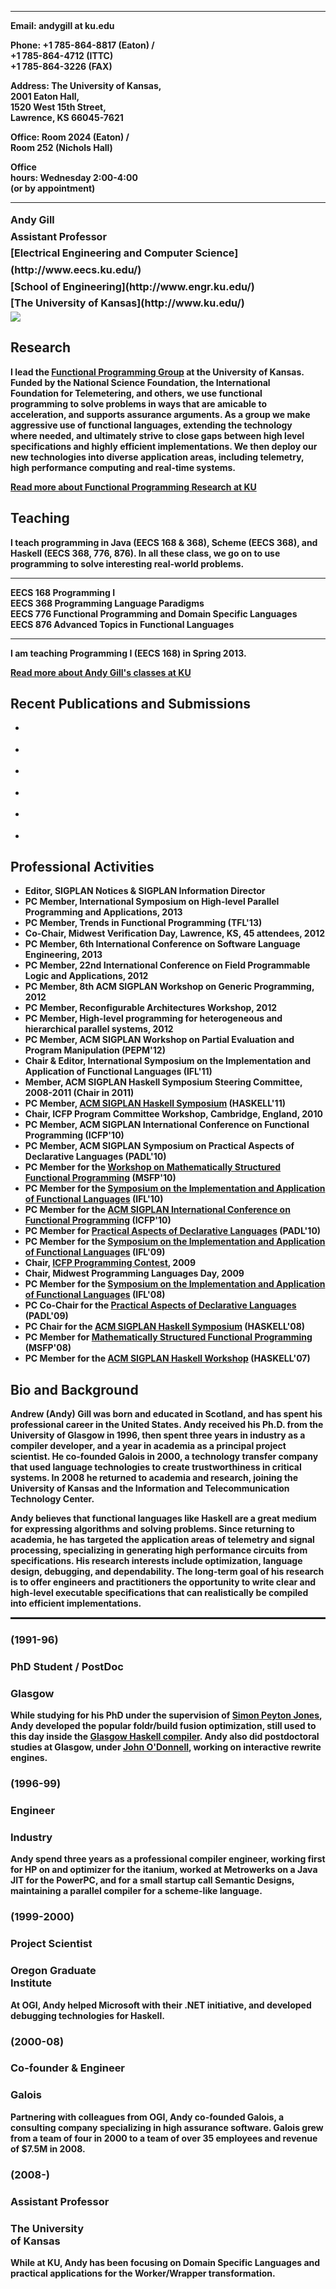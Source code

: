 
<div class="row"><div class="span4 offset1">

--------------- -----------------------------
<b>Email:<b>    andygill at ku.edu

Phone:          +1 785-864-8817 (Eaton) / <BR>
                +1 785-864-4712 (ITTC) <BR>
                +1 785-864-3226 (FAX)

Address:        The University of Kansas, <BR>
                2001 Eaton Hall, <BR>
                1520 West 15th Street, <BR>
                Lawrence, KS 66045-7621

Office:         Room 2024 (Eaton) / <BR>
                Room 252 (Nichols Hall)

Office<BR>hours:   Wednesday 2:00-4:00 <BR>
                 (or by appointment)
--------------- -----------------------------

</div><div class="span5 offset0">

<div style="font-size: 12pt; line-height: 20pt; text-align: left">
<strong>Andy Gill</strong><br>
Assistant Professor<br>
[Electrical Engineering and Computer Science](http://www.eecs.ku.edu/)<br>
[School of Engineering](http://www.engr.ku.edu/)<br>
[The University of Kansas](http://www.ku.edu/)</div>


</div><div class="span2">

<div class="pull-right">
<img src="http://www.ittc.ku.edu/csdl/fpg/sites/default/files/me.jpg" class="img-rounded"/>
</div>

</div></div>

<div class="row"><div class="span5 offset1">

<div style="padding-right: 10pt">
 
 Research
--------

I lead the [Functional Programming Group](/index) at the University of Kansas.
Funded by the National Science Foundation, 
the International Foundation for Telemetering, and others,
we use functional programming to solve problems in ways that are
amicable to acceleration, and supports
assurance arguments. As a group we make aggressive use of functional languages,
extending the technology where needed, and ultimately strive to close
gaps between high level specifications and highly efficient
implementations. We then deploy our new technologies into diverse
application areas, including telemetry, high performance computing and
real-time systems.

<a class="label" href="/Research">Read more about Functional Programming Research at KU</a>

</div>

</div><div class="span5">

Teaching
--------

I teach programming in Java (EECS 168 &amp; 368), 
Scheme (EECS 368), and Haskell (EECS 368, 776, 876). 
In all these class, we go on to use programming
to solve interesting real-world problems.

--------  --------------                                          
EECS 168  Programming I                                          
EECS 368  Programming Language Paradigms                         
EECS 776  Functional Programming and Domain Specific Languages   
EECS 876  Advanced Topics in Functional Languages                
--------  --------------                                          

I am teaching Programming I (EECS 168) in Spring 2013.

<a class="label" href="/users/andygill/teaching">Read more about Andy Gill's classes at KU</a>

</div></div>


<div class="row"><div class="span10 offset1">


Recent Publications and Submissions
-----------------------------------

 * <div class="cite Gill:13:TypesKansasLava-Submitted"/>
 * <div class="cite Sculthorpe:12:HERMITinTree-Submitted"/>
 * <div class="cite Farmer:12:HERMITinMachine"/>
 * <div class="cite Farmer-12-WebDSLs"/>
 * <div class="cite Frisby:12:AlmostHomomorphicFunctions"/>
 * <div class="cite Gill:12:PatchLogic"/>

Professional Activities
-----------------------

-   Editor, 
        SIGPLAN Notices & SIGPLAN Information Director
-   PC Member, 
        International Symposium on High-level Parallel Programming and Applications,
        2013
-   PC Member, 
        Trends in Functional Programming
        (TFL'13)
-   Co-Chair, 
        Midwest Verification Day, Lawrence, KS, 45 attendees,
        2012
-   PC Member, 
        6th International Conference on Software Language Engineering,
        2013
-   PC Member, 
        22nd International Conference on Field Programmable Logic and Applications,
        2012	
-   PC Member, 
        8th ACM SIGPLAN Workshop on Generic Programming,
        2012
-   PC Member, 
        Reconfigurable Architectures Workshop,
        2012
-   PC Member, 
        High-level programming for heterogeneous and hierarchical parallel systems,
        2012
-   PC Member, 
        ACM SIGPLAN Workshop on Partial Evaluation and Program Manipulation
        (PEPM'12)
-   Chair & Editor, 
        International Symposium on the Implementation and Application of Functional Languages
        (IFL'11)
-   Member,
        ACM SIGPLAN Haskell Symposium Steering Committee, 
        2008-2011 (Chair in 2011)
-   PC Member, 
        [ACM SIGPLAN Haskell Symposium](http://www.haskell.org/haskell-symposium/2011/)
        (HASKELL'11)
-   Chair, 
        ICFP Program Committee Workshop, Cambridge, England,
        2010
-   PC Member,
        ACM SIGPLAN International Conference on Functional Programming
        (ICFP'10)
-   PC Member, 
        ACM SIGPLAN Symposium on Practical Aspects of Declarative Languages	
        (PADL'10)
-   PC Member for the 
        [Workshop on Mathematically Structured Functional Programming](http://cs.ioc.ee/msfp/msfp2010/)
        (MSFP'10)
-   PC Member for the 
        [Symposium on the Implementation and Application of Functional Languages](http://www.cs.uu.nl/wiki/bin/view/IFL2010/WebHome) 
        (IFL'10)
-   PC Member for the 
        [ACM SIGPLAN International Conference on Functional Programming](http://www.icfpconference.org/) 
        (ICFP'10)
-   PC Member for 
        [Practical Aspects of Declarative Languages](http://clip.dia.fi.upm.es/Conferences/PADL-2010/)
        (PADL'10)
-   PC Member for the 
        [Symposium on the Implementation and Application of Functional Languages](http://tltc.shu.edu/blogs/projects/IFL2009/)
        (IFL'09)
-  Chair,
        [ICFP Programming Contest](http://www.icfpcontest.org/),
        2009
-   Chair, 
        Midwest Programming Languages Day, 
        2009
-   PC Member for the 
        [Symposium on the Implementation and Application of Functional Languages](http://events.sac-home.org/ifl2008/)
        (IFL'08)
-   PC Co-Chair for the
        [Practical Aspects of Declarative Languages](http://cs.utdallas.edu/padl09/)
        (PADL'09)
-   PC Chair for the 
        [ACM SIGPLAN Haskell Symposium](http://www.haskell.org/haskell-symposium/2008/)
        (HASKELL'08)
-   PC Member for 
        [Mathematically Structured Functional Programming](http://msfp.org.uk/)
        (MSFP'08)
-   PC Member for the 
        [ACM SIGPLAN Haskell  Workshop](http://www.haskell.org/haskell-workshop/2007/)
        (HASKELL'07)

Bio and Background
------------------

Andrew (Andy) Gill was born and educated in Scotland, and has spent his
professional career in the United States. Andy received his Ph.D. from
the University of Glasgow in 1996, then spent three years in industry as
a compiler developer, and a year in academia as a principal project
scientist. He co-founded Galois in 2000, a technology transfer company
that used language technologies to create trustworthiness in critical
systems. In 2008 he returned to academia and research, joining the
University of Kansas and the Information and Telecommunication
Technology Center.

Andy believes that functional languages like Haskell are a great medium
for expressing algorithms and solving problems.
Since returning to academia, he has targeted the application areas of
telemetry and signal processing, specializing in generating high performance
circuits from specifications. His research interests include optimization,
language design, debugging, and dependability. The long-term goal of his
research is to offer engineers and practitioners the opportunity to write
clear and high-level executable specifications that can realistically be
compiled into efficient implementations.

</div></div>

<div class="row"><div class="span10 offset1">
<hr style="border: dotted 1pt;">
</div></div>


<div class="row fpg-small"><div class="span2 offset1">

### (1991-96)
### PhD Student / PostDoc
### Glasgow 

While studying for his PhD under the supervision of [Simon Peyton
Jones](http://research.microsoft.com/en-us/people/simonpj/), Andy
developed the popular foldr/build fusion optimization, still used to
this day inside the [Glasgow Haskell
compiler](http://www.haskell.org/ghc).
Andy also did postdoctoral studies at Glasgow, under [John
O'Donnell](http://www.dcs.gla.ac.uk/~jtod), working on interactive
rewrite engines.

</div><div class="span2">

### (1996-99)
### Engineer
### Industry

Andy spend three years as a professional compiler engineer, working
first for HP on and optimizer for the itanium, worked at Metrowerks on a
Java JIT for the PowerPC, and for a small startup call Semantic Designs,
maintaining a parallel compiler for a scheme-like language.

</div><div class="span2">

### (1999-2000)
### Project Scientist
### Oregon Graduate<BR>Institute

At OGI, Andy helped Microsoft with their .NET initiative, and developed
debugging technologies for Haskell.

</div><div class="span2">

### (2000-08)
### Co-founder & Engineer
### Galois 

Partnering with colleagues from OGI, Andy co-founded Galois, a
consulting company specializing in high assurance software. Galois grew
from a team of four in 2000 to a team of over 35 employees and revenue
of $7.5M in 2008.

</div><div class="span2">

### (2008-)
### Assistant Professor
### The University<BR>of Kansas 


While at KU, Andy has been focusing on Domain Specific Languages
and practical applications for the Worker/Wrapper transformation.

</div></div>